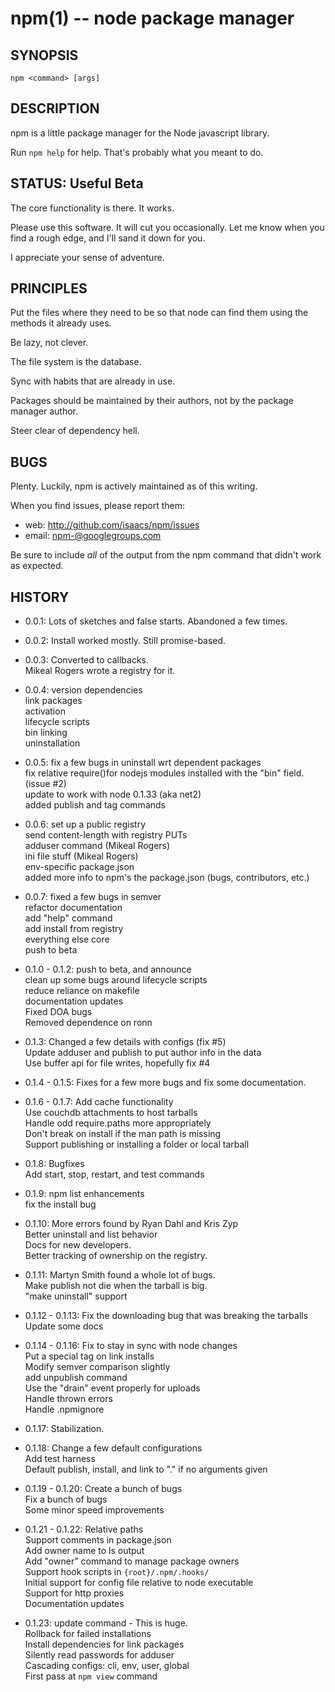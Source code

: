 npm(1) -- node package manager
==============================

## SYNOPSIS

    npm <command> [args]

## DESCRIPTION

npm is a little package manager for the Node javascript library.

Run `npm help` for help.  That's probably what you meant to do.

## STATUS: Useful Beta

The core functionality is there.  It works.

Please use this software.  It will cut you occasionally.  Let me know when
you find a rough edge, and I'll sand it down for you.

I appreciate your sense of adventure.

## PRINCIPLES

Put the files where they need to be so that node can find them using the
methods it already uses.

Be lazy, not clever.

The file system is the database.

Sync with habits that are already in use.

Packages should be maintained by their authors, not by the package manager
author.

Steer clear of dependency hell.

## BUGS

Plenty.  Luckily, npm is actively maintained as of this writing.

When you find issues, please report them:

* web:
  <http://github.com/isaacs/npm/issues>
* email:
  <npm-@googlegroups.com>

Be sure to include *all* of the output from the npm command that didn't work
as expected.

## HISTORY

* 0.0.1:
  Lots of sketches and false starts.  Abandoned a few times.

* 0.0.2:
  Install worked mostly.  Still promise-based.

* 0.0.3:
  Converted to callbacks.  
  Mikeal Rogers wrote a registry for it.

* 0.0.4:
  version dependencies  
  link packages  
  activation  
  lifecycle scripts  
  bin linking  
  uninstallation

* 0.0.5:
  fix a few bugs in uninstall wrt dependent packages  
  fix relative require()for nodejs modules installed with the "bin" field.  
  (issue #2)  
  update to work with node 0.1.33 (aka net2)  
  added publish and tag commands

* 0.0.6:
  set up a public registry  
  send content-length with registry PUTs  
  adduser command (Mikeal Rogers)  
  ini file stuff (Mikeal Rogers)  
  env-specific package.json  
  added more info to npm's the package.json (bugs, contributors, etc.)

* 0.0.7:
  fixed a few bugs in semver  
  refactor documentation  
  add "help" command  
  add install from registry  
  everything else core  
  push to beta

* 0.1.0 - 0.1.2:
  push to beta, and announce  
  clean up some bugs around lifecycle scripts  
  reduce reliance on makefile  
  documentation updates  
  Fixed DOA bugs  
  Removed dependence on ronn

* 0.1.3:
  Changed a few details with configs (fix #5)  
  Update adduser and publish to put author info in the data  
  Use buffer api for file writes, hopefully fix #4

* 0.1.4 - 0.1.5:
  Fixes for a few more bugs and fix some documentation.

* 0.1.6 - 0.1.7:
  Add cache functionality  
  Use couchdb attachments to host tarballs  
  Handle odd require.paths more appropriately  
  Don't break on install if the man path is missing  
  Support publishing or installing a folder or local tarball

* 0.1.8:
  Bugfixes  
  Add start, stop, restart, and test commands

* 0.1.9:
  npm list enhancements  
  fix the install bug

* 0.1.10:
  More errors found by Ryan Dahl and Kris Zyp  
  Better uninstall and list behavior  
  Docs for new developers.  
  Better tracking of ownership on the registry.

* 0.1.11:
	Martyn Smith found a whole lot of bugs.  
	Make publish not die when the tarball is big.  
	"make uninstall" support

* 0.1.12 - 0.1.13:
	Fix the downloading bug that was breaking the tarballs  
	Update some docs

* 0.1.14 - 0.1.16:
	Fix to stay in sync with node changes  
	Put a special tag on link installs  
	Modify semver comparison slightly  
	add unpublish command  
	Use the "drain" event properly for uploads  
	Handle thrown errors  
	Handle .npmignore

* 0.1.17:
  Stabilization.

* 0.1.18:
  Change a few default configurations  
  Add test harness  
  Default publish, install, and link to "." if no arguments given  

* 0.1.19 - 0.1.20:
  Create a bunch of bugs  
  Fix a bunch of bugs  
  Some minor speed improvements 

* 0.1.21 - 0.1.22:
  Relative paths  
  Support comments in package.json  
  Add owner name to ls output  
  Add "owner" command to manage package owners  
  Support hook scripts in `{root}/.npm/.hooks/`  
  Initial support for config file relative to node executable  
  Support for http proxies  
  Documentation updates

* 0.1.23:
  update command - This is huge.  
  Rollback for failed installations  
  Install dependencies for link packages  
  Silently read passwords for adduser  
  Cascading configs: cli, env, user, global  
  First pass at `npm view` command